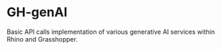# GH-genAI
Basic API calls implementation of various generative AI services within Rhino and Grasshopper.
